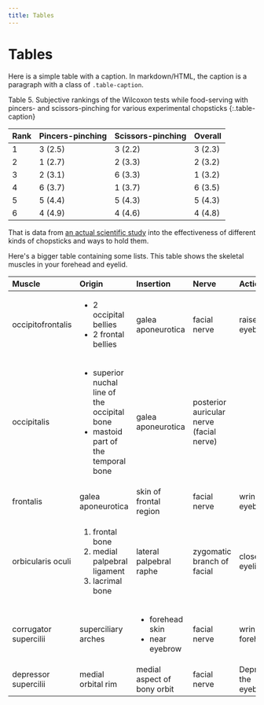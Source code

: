 ```yaml
---
title: Tables
---
```


# Tables

Here is a simple table with a caption. In markdown/HTML, the caption is a paragraph with a class of `.table-caption`.

Table 5. Subjective rankings of the Wilcoxon tests while food-serving with pincers- and scissors-pinching for various experimental chopsticks {:.table-caption}

| Rank | Pincers-pinching | Scissors-pinching | Overall |
| :--- | :--- | :--- | :--- |
| 1 | 3 \(2.5\) | 3 \(2.2\) | 3 \(2.3\) |
| 2 | 1 \(2.7\) | 2 \(3.3\) | 2 \(3.2\) |
| 3 | 2 \(3.1\) | 6 \(3.3\) | 1 \(3.2\) |
| 4 | 6 \(3.7\) | 1 \(3.7\) | 6 \(3.5\) |
| 5 | 5 \(4.4\) | 5 \(4.3\) | 5 \(4.3\) |
| 6 | 4 \(4.9\) | 4 \(4.6\) | 4 \(4.8\) |

That is data from [an actual scientific study](https://www.researchgate.net/publication/13582831_Effects_of_shape_and_operation_of_chopsticks_on_food-serving_performance) into the effectiveness of different kinds of chopsticks and ways to hold them.

Here's a bigger table containing some lists. This table shows the skeletal muscles in your forehead and eyelid.

<table>
  <thead>
    <tr>
      <th style="text-align:left">Muscle</th>
      <th style="text-align:left">Origin</th>
      <th style="text-align:left">Insertion</th>
      <th style="text-align:left">Nerve</th>
      <th style="text-align:left">Action</th>
    </tr>
  </thead>
  <tbody>
    <tr>
      <td style="text-align:left">occipitofrontalis</td>
      <td style="text-align:left">
        <ul>
          <li>2 occipital bellies</li>
          <li>2 frontal bellies</li>
        </ul>
      </td>
      <td style="text-align:left">galea aponeurotica</td>
      <td style="text-align:left">facial nerve</td>
      <td style="text-align:left">raises the eyebrows</td>
    </tr>
    <tr>
      <td style="text-align:left">occipitalis</td>
      <td style="text-align:left">
        <ul>
          <li>superior nuchal line of the occipital bone</li>
          <li>mastoid part of the temporal bone</li>
        </ul>
      </td>
      <td style="text-align:left">galea aponeurotica</td>
      <td style="text-align:left">posterior auricular nerve (facial nerve)</td>
      <td style="text-align:left"></td>
    </tr>
    <tr>
      <td style="text-align:left">frontalis</td>
      <td style="text-align:left">galea aponeurotica</td>
      <td style="text-align:left">skin of frontal region</td>
      <td style="text-align:left">facial nerve</td>
      <td style="text-align:left">wrinkles eyebrow</td>
    </tr>
    <tr>
      <td style="text-align:left">orbicularis oculi</td>
      <td style="text-align:left">
        <ol>
          <li>frontal bone</li>
          <li>medial palpebral ligament</li>
          <li>lacrimal bone</li>
        </ol>
      </td>
      <td style="text-align:left">lateral palpebral raphe</td>
      <td style="text-align:left">zygomatic branch of facial</td>
      <td style="text-align:left">closes eyelids</td>
    </tr>
    <tr>
      <td style="text-align:left">corrugator supercilii</td>
      <td style="text-align:left">superciliary arches</td>
      <td style="text-align:left">
        <ul>
          <li>forehead skin</li>
          <li>near eyebrow</li>
        </ul>
      </td>
      <td style="text-align:left">facial nerve</td>
      <td style="text-align:left">wrinkles forehead</td>
    </tr>
    <tr>
      <td style="text-align:left">depressor supercilii</td>
      <td style="text-align:left">medial orbital rim</td>
      <td style="text-align:left">medial aspect of bony orbit</td>
      <td style="text-align:left">facial nerve</td>
      <td style="text-align:left">Depresses the eyebrow</td>
    </tr>
  </tbody>
</table>

